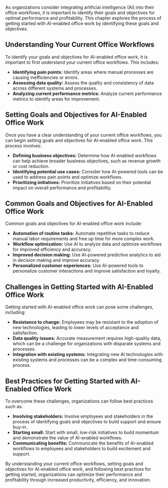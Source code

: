 

As organizations consider integrating artificial intelligence (AI) into their office workflows, it is important to identify their goals and objectives for optimal performance and profitability. This chapter explores the process of getting started with AI-enabled office work by identifying these goals and objectives.

Understanding Your Current Office Workflows
-------------------------------------------

To identify your goals and objectives for AI-enabled office work, it is important to first understand your current office workflows. This includes:

* **Identifying pain points:** Identify areas where manual processes are causing inefficiencies or errors.
* **Assessing data quality:** Assess the quality and consistency of data across different systems and processes.
* **Analyzing current performance metrics:** Analyze current performance metrics to identify areas for improvement.

Setting Goals and Objectives for AI-Enabled Office Work
-------------------------------------------------------

Once you have a clear understanding of your current office workflows, you can begin setting goals and objectives for AI-enabled office work. This process involves:

* **Defining business objectives:** Determine how AI-enabled workflows can help achieve broader business objectives, such as revenue growth or cost reduction.
* **Identifying potential use cases:** Consider how AI-powered tools can be used to address pain points and optimize workflows.
* **Prioritizing initiatives:** Prioritize initiatives based on their potential impact on overall performance and profitability.

Common Goals and Objectives for AI-Enabled Office Work
------------------------------------------------------

Common goals and objectives for AI-enabled office work include:

* **Automation of routine tasks:** Automate repetitive tasks to reduce manual labor requirements and free up time for more complex work.
* **Workflow optimization:** Use AI to analyze data and optimize workflows for improved efficiency and accuracy.
* **Improved decision making:** Use AI-powered predictive analytics to aid in decision making and improve accuracy.
* **Personalized customer experiences:** Use AI-powered tools to personalize customer interactions and improve satisfaction and loyalty.

Challenges in Getting Started with AI-Enabled Office Work
---------------------------------------------------------

Getting started with AI-enabled office work can pose some challenges, including:

* **Resistance to change:** Employees may be resistant to the adoption of new technologies, leading to lower levels of acceptance and satisfaction.
* **Data quality issues:** Accurate measurement requires high-quality data, which can be a challenge for organizations with disparate systems and processes.
* **Integration with existing systems:** Integrating new AI technologies with existing systems and processes can be a complex and time-consuming process.

Best Practices for Getting Started with AI-Enabled Office Work
--------------------------------------------------------------

To overcome these challenges, organizations can follow best practices such as:

* **Involving stakeholders:** Involve employees and stakeholders in the process of identifying goals and objectives to build support and ensure buy-in.
* **Starting small:** Start with small, low-risk initiatives to build momentum and demonstrate the value of AI-enabled workflows.
* **Communicating benefits:** Communicate the benefits of AI-enabled workflows to employees and stakeholders to build excitement and support.

By understanding your current office workflows, setting goals and objectives for AI-enabled office work, and following best practices for getting started, organizations can optimize their performance and profitability through increased productivity, efficiency, and innovation.
